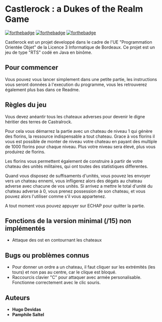 # Castlerock : a Dukes of the Realm Game

[![forthebadge](https://forthebadge.com/images/badges/gluten-free.svg)](https://forthebadge.com)   [![forthebadge](http://forthebadge.com/images/badges/built-with-love.svg)](http://forthebadge.com)  [![forthebadge](https://forthebadge.com/images/badges/made-with-java.svg)](https://forthebadge.com)

Castlerock est un projet developpé dans le cadre de l'UE "Programmation Orientée Objet" de la Licence 3 Informatique de Bordeaux. Ce projet est un jeu de type "RTS" codé en Java en binôme.


## Pour commencer

Vous pouvez vous lancer simplement dans une petite partie, les instructions vous seront données à l'execution du programme, vous les retrouverez également plus bas dans ce Readme.


## Règles du jeu
Vous devez anéantir tous les chateaux adverses pour devenir le digne héritier des terres de Castralrock.

Pour cela vous démarrez la partie avec un chateau de niveau 1 qui génère des florins, la ressource indispensable a tout chateau. Grace à vos florins il vous est possible de monter de niveau votre chateau en payant des multiple de 1000 florins pour chaque niveau. Plus votre niveau sera élevé, plus vous produirez de florins.

Les florins vous permettent également de construire à partir de votre chateau des unités militaires, qui ont toutes des statistiques differentes.

Quand vous disposez de suffisaments d'unités, vous pouvez les envoyer vers un chateau ennemi, vous infligerez alors des dégats au chateau adverse avec chacune de vos unités. Si arrivez a mettre le total d'unité du chateau adverse à 0, vous prenez possession de son chateau, et vous pouvez alors l'utiliser comme s'il vous appartenez.

A tout moment vous pouvez appuyer sur ECHAP pour quitter la partie.


## Fonctions de la version minimal (/15) non implémentés

* Attaque des ost en contournant les chateaux


## Bugs ou problèmes connus
+ Pour donner un ordre a un chateau, il faut cliquer sur les extrémités (les tours) et non pas au centre, car le clique est bloqué.
+ Raccourcis clavier "C" pour attaquer avec armée personalisable. Fonctionne correctement avec le clic souris.

## Auteurs

* **Hugo Devidas**
* **Pamphile Saltel**



